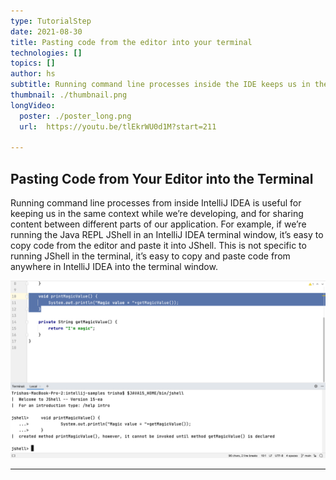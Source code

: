 ```yaml
---
type: TutorialStep
date: 2021-08-30
title: Pasting code from the editor into your terminal
technologies: []
topics: []
author: hs
subtitle: Running command line processes inside the IDE keeps us in the flow of coding
thumbnail: ./thumbnail.png
longVideo:
  poster: ./poster_long.png
  url:  https://youtu.be/tlEkrWU0d1M?start=211

---
```

## Pasting Code from Your Editor into the Terminal
Running command line processes from inside IntelliJ IDEA is useful for keeping us in the same context while we’re developing, and for sharing content between different parts of our application. For example, if we’re running the Java REPL JShell in an IntelliJ IDEA terminal window, it’s easy to copy code from the editor and paste it into JShell. This is not specific to running JShell in the terminal, it’s easy to copy and paste code from anywhere in IntelliJ IDEA into the terminal window.

![Pasting from the Editor](paste-from-editor.png)

---